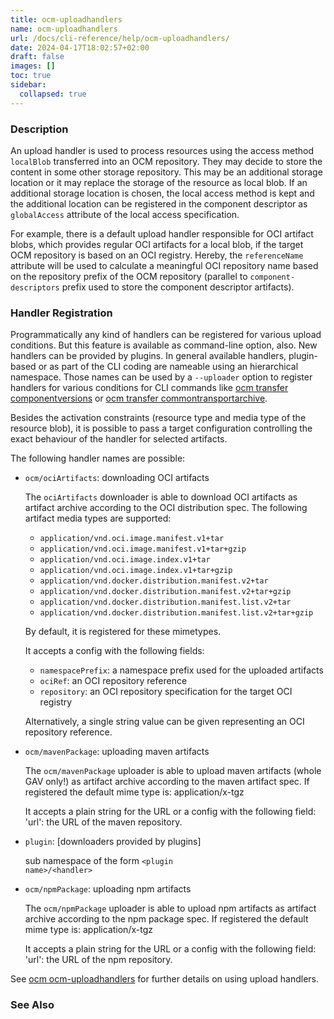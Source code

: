 ```yaml
---
title: ocm-uploadhandlers
name: ocm-uploadhandlers
url: /docs/cli-reference/help/ocm-uploadhandlers/
date: 2024-04-17T18:02:57+02:00
draft: false
images: []
toc: true
sidebar:
  collapsed: true
---
```

### Description


An upload handler is used to process resources using the access method
<code>localBlob</code> transferred into an OCM
repository. They may decide to store the content in some other 
storage repository. This may be an additional storage location or it
may replace the storage of the resource as local blob.
If an additional storage location is chosen, the local access method
is kept and the additional location can be registered in the component
descriptor as <code>globalAccess</code> attribute of the local access
specification.

For example, there is a default upload handler responsible for OCI artifact
blobs, which provides regular OCI artifacts for a local blob, if
the target OCM repository is based on an OCI registry. Hereby, the
<code>referenceName</code> attribute will be used to calculate a
meaningful OCI repository name based on the repository prefix
of the OCM repository (parallel to <code>component-descriptors</code> prefix
used to store the component descriptor artifacts).

### Handler Registration 

Programmatically any kind of handlers can be registered for various
upload conditions. But this feature is available as command-line option, also.
New handlers can be provided by plugins. In general available handlers,
plugin-based or as part of the CLI coding are nameable using an hierarchical
namespace. Those names can be used by a <code>--uploader</code> option
to register handlers for various conditions for CLI commands like
[ocm transfer componentversions](/docs/cli-reference/transfer/componentversions) or [ocm transfer commontransportarchive](/docs/cli-reference/transfer/commontransportarchive).

Besides the activation constraints (resource type and media type of the
resource blob), it is possible to pass a target configuration controlling the
exact behaviour of the handler for selected artifacts.

The following handler names are possible:
  - <code>ocm/ociArtifacts</code>: downloading OCI artifacts
    
    The <code>ociArtifacts</code> downloader is able to download OCI artifacts
    as artifact archive according to the OCI distribution spec.
    The following artifact media types are supported:
      - <code>application/vnd.oci.image.manifest.v1+tar</code>
      - <code>application/vnd.oci.image.manifest.v1+tar+gzip</code>
      - <code>application/vnd.oci.image.index.v1+tar</code>
      - <code>application/vnd.oci.image.index.v1+tar+gzip</code>
      - <code>application/vnd.docker.distribution.manifest.v2+tar</code>
      - <code>application/vnd.docker.distribution.manifest.v2+tar+gzip</code>
      - <code>application/vnd.docker.distribution.manifest.list.v2+tar</code>
      - <code>application/vnd.docker.distribution.manifest.list.v2+tar+gzip</code>
    
    By default, it is registered for these mimetypes.
    
    It accepts a config with the following fields:
      - <code>namespacePrefix</code>: a namespace prefix used for the uploaded artifacts
      - <code>ociRef</code>: an OCI repository reference
      - <code>repository</code>: an OCI repository specification for the target OCI registry
    
    Alternatively, a single string value can be given representing an OCI repository
    reference.

  - <code>ocm/mavenPackage</code>: uploading maven artifacts
    
    The <code>ocm/mavenPackage</code> uploader is able to upload maven artifacts (whole GAV only!)
    as artifact archive according to the maven artifact spec.
    If registered the default mime type is: application/x-tgz
    
    It accepts a plain string for the URL or a config with the following field:
    'url': the URL of the maven repository.

  - <code>plugin</code>: [downloaders provided by plugins]
    
    sub namespace of the form <code>&lt;plugin name>/&lt;handler></code>

  - <code>ocm/npmPackage</code>: uploading npm artifacts
    
    The <code>ocm/npmPackage</code> uploader is able to upload npm artifacts
    as artifact archive according to the npm package spec.
    If registered the default mime type is: application/x-tgz
    
    It accepts a plain string for the URL or a config with the following field:
    'url': the URL of the npm repository.



See [ocm ocm-uploadhandlers](/docs/cli-reference/ocm-uploadhandlers) for further details on using
upload handlers.


### See Also



